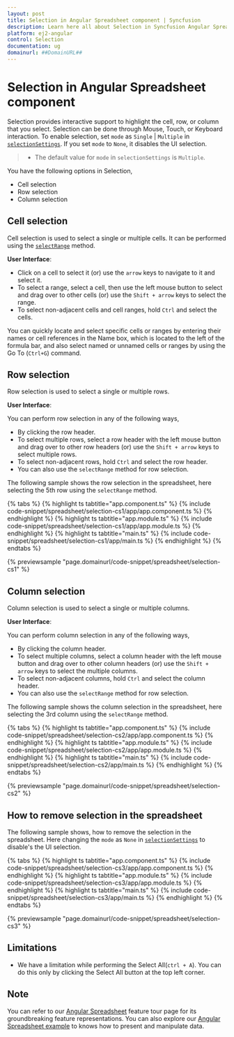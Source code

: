```yaml
---
layout: post
title: Selection in Angular Spreadsheet component | Syncfusion
description: Learn here all about Selection in Syncfusion Angular Spreadsheet component of Syncfusion Essential JS 2 and more.
platform: ej2-angular
control: Selection 
documentation: ug
domainurl: ##DomainURL##
---
```


# Selection in Angular Spreadsheet component

Selection provides interactive support to highlight the cell, row, or column that you select. Selection can be done through Mouse, Touch, or Keyboard interaction. To enable selection, set `mode` as `Single` | `Multiple` in [`selectionSettings`](https://ej2.syncfusion.com/angular/documentation/api/spreadsheet/#selectionsettings). If you set `mode` to `None`, it disables the UI selection.

> * The default value for `mode` in  `selectionSettings` is `Multiple`.

You have the following options in Selection,

* Cell selection
* Row selection
* Column selection

## Cell selection

Cell selection is used to select a single or multiple cells. It can be performed using the [`selectRange`](https://ej2.syncfusion.com/angular/documentation/api/spreadsheet/#selectRange) method.

**User Interface**:

* Click on a cell to select it (or) use the `arrow` keys to navigate to it and select it.
* To select a range, select a cell, then use the left mouse button to select and drag over to other cells (or) use the `Shift + arrow` keys to select the range.
* To select non-adjacent cells and cell ranges, hold `Ctrl` and select the cells.

You can quickly locate and select specific cells or ranges by entering their names or cell references in the Name box, which is located to the left of the formula bar, and also select named or unnamed cells or ranges by using the Go To (`Ctrl+G`) command.

## Row selection

Row selection is used to select a single or multiple rows.

**User Interface**:

You can perform row selection in any of the following ways,

* By clicking the row header.
* To select multiple rows, select a row header with the left mouse button and drag over to other row headers (or) use the `Shift + arrow` keys to select multiple rows.
* To select non-adjacent rows, hold `Ctrl` and select the row header.
* You can also use the `selectRange` method for row selection.

The following sample shows the row selection in the spreadsheet, here selecting the 5th row using the `selectRange` method.

{% tabs %}
{% highlight ts tabtitle="app.component.ts" %}
{% include code-snippet/spreadsheet/selection-cs1/app/app.component.ts %}
{% endhighlight %}
{% highlight ts tabtitle="app.module.ts" %}
{% include code-snippet/spreadsheet/selection-cs1/app/app.module.ts %}
{% endhighlight %}
{% highlight ts tabtitle="main.ts" %}
{% include code-snippet/spreadsheet/selection-cs1/app/main.ts %}
{% endhighlight %}
{% endtabs %}
  
{% previewsample "page.domainurl/code-snippet/spreadsheet/selection-cs1" %}

## Column selection

Column selection is used to select a single or multiple columns.

**User Interface**:

You can perform column selection in any of the following ways,

* By clicking the column header.
* To select multiple columns, select a column header with the left mouse button and drag over to other column headers (or) use the `Shift + arrow` keys to select the multiple columns.
* To select non-adjacent columns, hold `Ctrl` and select the column header.
* You can also use the `selectRange` method for row selection.

The following sample shows the column selection in the spreadsheet, here selecting the 3rd column using the `selectRange` method.

{% tabs %}
{% highlight ts tabtitle="app.component.ts" %}
{% include code-snippet/spreadsheet/selection-cs2/app/app.component.ts %}
{% endhighlight %}
{% highlight ts tabtitle="app.module.ts" %}
{% include code-snippet/spreadsheet/selection-cs2/app/app.module.ts %}
{% endhighlight %}
{% highlight ts tabtitle="main.ts" %}
{% include code-snippet/spreadsheet/selection-cs2/app/main.ts %}
{% endhighlight %}
{% endtabs %}
  
{% previewsample "page.domainurl/code-snippet/spreadsheet/selection-cs2" %}

## How to remove selection in the spreadsheet

The following sample shows, how to remove the selection in the spreadsheet. Here changing the `mode` as `None` in [`selectionSettings`](https://ej2.syncfusion.com/angular/documentation/api/spreadsheet/#selectionsettings) to disable's the UI selection.

{% tabs %}
{% highlight ts tabtitle="app.component.ts" %}
{% include code-snippet/spreadsheet/selection-cs3/app/app.component.ts %}
{% endhighlight %}
{% highlight ts tabtitle="app.module.ts" %}
{% include code-snippet/spreadsheet/selection-cs3/app/app.module.ts %}
{% endhighlight %}
{% highlight ts tabtitle="main.ts" %}
{% include code-snippet/spreadsheet/selection-cs3/app/main.ts %}
{% endhighlight %}
{% endtabs %}
  
{% previewsample "page.domainurl/code-snippet/spreadsheet/selection-cs3" %}

## Limitations

* We have a limitation while performing the Select All(`ctrl + A`). You can do this only by clicking the Select All button at the top left corner.

## Note

You can refer to our [Angular Spreadsheet](https://www.syncfusion.com/angular-ui-components/angular-spreadsheet) feature tour page for its groundbreaking feature representations. You can also explore our [Angular Spreadsheet example](https://ej2.syncfusion.com/angular/demos/#/material/spreadsheet/default) to knows how to present and manipulate data.